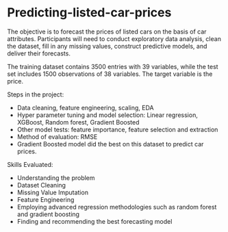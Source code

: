# Predicting-listed-car-prices
The objective is to forecast the prices of listed cars on the basis of car attributes. Participants will need to conduct exploratory data analysis, clean the dataset, fill in any missing values, construct predictive models, and deliver their forecasts.

The training dataset contains 3500 entries with 39 variables, while the test set includes 1500 observations of 38 variables. The target variable is the price.

Steps in the project:

- Data cleaning, feature engineering, scaling, EDA
- Hyper parameter tuning and model selection: Linear regression, XGBoost, Random forest, Gradient Boosted
- Other model tests: feature importance, feature selection and extraction 
- Method of evaluation: RMSE
- Gradient Boosted model did the best on this dataset to predict car prices.

Skills Evaluated:

- Understanding the problem
- Dataset Cleaning
- Missing Value Imputation
- Feature Engineering
- Employing advanced regression methodologies such as random forest and gradient boosting
- Finding and recommending the best forecasting model
